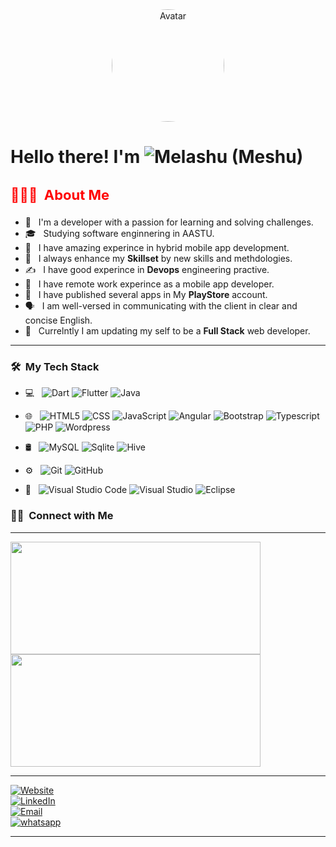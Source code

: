 
<div align="center">
  <img src="https://keteraraw.com/blog/my-pic-for-git-hab.jpg" alt="Avatar" style="width:180px;border-radius: 50%;">
</div>

<h1> Hello there! I'm  <img alt="Melashu (Meshu)" src="https://img.shields.io/badge/Melashu-amare-brightgreen?style=for-the-badge&logoColor=white"> </h1>

<h3 style="font-size:22px;color:red"> 👨🏻‍💻 &nbsp;About Me </h3>

- 🤔 &nbsp; I'm a developer with a passion for learning and solving challenges.
- 🎓 &nbsp; Studying software enginnering in AASTU.
- 💼 &nbsp; I have amazing experince in hybrid mobile app development.
- 🌱 &nbsp; I always enhance my <b>Skillset</b> by new skills and methdologies.
- ✍️ &nbsp; I have good experince in <b>Devops</b> engineering practive.
- 👾 &nbsp; I have remote work experince as a mobile app developer.
- 🤏 &nbsp; I have published several apps in My <b>PlayStore</b> account.
- 🗣️ &nbsp; I am well-versed in communicating with the client in clear and concise English.
- 💪 &nbsp; Currelntly I am updating my self to be a <b>Full Stack</b> web developer.
<hr>
<h3> 🛠 &nbsp;My Tech Stack</h3>

- 💻 &nbsp;
  ![Dart](https://img.shields.io/badge/-Dart-333333?style=flat&logo=Dart&logoColor=00599C)
  ![Flutter](https://img.shields.io/badge/-Flutter-333333?style=flat&logo=Flutter&logoColor=276DC3)
  ![Java](https://img.shields.io/badge/-Java-333333?style=flat&logo=Java&logoColor=007396)
  
- 🌐 &nbsp;
  ![HTML5](https://img.shields.io/badge/-HTML5-333333?style=flat&logo=HTML5)
  ![CSS](https://img.shields.io/badge/-CSS-333333?style=flat&logo=CSS3&logoColor=1572B6)
  ![JavaScript](https://img.shields.io/badge/-JavaScript-333333?style=flat&logo=javascript)
  ![Angular](https://img.shields.io/badge/-Angular-333333?style=flat&logo=Angular)
  ![Bootstrap](https://img.shields.io/badge/-Bootstrap-333333?style=flat&logo=bootstrap&logoColor=563D7C)
  ![Typescript](https://img.shields.io/badge/-TypeScript-333333?style=flat&logo=typescript&logoColor=ffffff)
  ![PHP](https://img.shields.io/badge/-PHP-333333?style=flat&logo=PHP)
  ![Wordpress](https://img.shields.io/badge/-Wordpress-333333?style=flat&logo=Wordpress)
  
- 🛢 &nbsp;
  ![MySQL](https://img.shields.io/badge/-MySQL-333333?style=flat&logo=mysql)
  ![Sqlite](https://img.shields.io/badge/-Sqlite-333333?style=flat&logo=sqlite&logoColor=blueviolt)
  ![Hive](https://img.shields.io/badge/-HIVE-333333?style=flat&logo=Hive&logoColor=1572B6)
  
- ⚙️ &nbsp;
  ![Git](https://img.shields.io/badge/-Git-333333?style=flat&logo=git)
  ![GitHub](https://img.shields.io/badge/-GitHub-333333?style=flat&logo=github)
 
- 🔧 &nbsp;
  ![Visual Studio Code](https://img.shields.io/badge/-Visual%20Studio%20Code-333333?style=flat&logo=visual-studio-code&logoColor=007ACC)
  ![Visual Studio](https://img.shields.io/badge/-Visual%20Studio-333333?style=flat&logo=visual-studio)
  ![Eclipse](https://img.shields.io/badge/-Eclipse-333333?style=flat&logo=eclipse-ide&logoColor=2C2255)

<h3> 🤝🏻 &nbsp;Connect with Me </h3>
<hr>
<a href="https://github.com/melashu">
  <img height="180em" width="400em" src="https://github-readme-stats.vercel.app/api?username=melashu&theme=buefy&show_icons=true" />
  <img height="180em" width="400em" src="https://github-readme-stats.vercel.app/api/top-langs/?username=melashu&theme=buefy&layout=compact" />
</a>
<hr>
<p>
<a href="https://keteraraw.com/"><img alt="Website" src="https://img.shields.io/badge/Website-www.keteraraw.com-blue?style=flat-square&logo=google-chrome&color=success"></a> <br> <a href="https://www.linkedin.com/feed/"><img alt="LinkedIn" src="https://img.shields.io/badge/LinkedIn-Melashu%20Amare-blue?style=flat-square&logo=linkedin&color=success"></a> <br><a href="mailto:meshu102@gmail.com"><img alt="Email" src="https://img.shields.io/badge/Email-meshu102@gmail.com-blue?style=flat-square&logo=gmail&color=success"></a><br><a href="https://api.whatsapp.com/send?phone=0980631983"><img alt="whatsapp" src="https://img.shields.io/badge/WhatsApp-+251980631983-blue?style=flat-square&logo=whatsapp&color=success"></a>

</p>
<hr>

